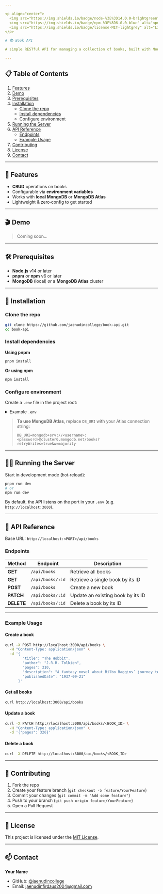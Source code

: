 ```yaml
---

<p align="center">
  <img src="https://img.shields.io/badge/node-%3E%3D14.0.0-brightgreen" alt="Node ≥14">
  <img src="https://img.shields.io/badge/npm-%3E%3D6.0.0-blue" alt="npm ≥6">
  <img src="https://img.shields.io/badge/license-MIT-lightgrey" alt="License MIT">
</p>

# 📚 Book API

A simple RESTful API for managing a collection of books, built with Node.js, Express, and MongoDB (local or Atlas).

---
```


## 📋 Table of Contents

1. [Features](#features)
2. [Demo](#demo)
3. [Prerequisites](#prerequisites)
4. [Installation](#installation)
   - [Clone the repo](#clone-the-repo)
   - [Install dependencies](#install-dependencies)
   - [Configure environment](#configure-environment)
5. [Running the Server](#running-the-server)
6. [API Reference](#api-reference)
   - [Endpoints](#endpoints)
   - [Example Usage](#example-usage)
7. [Contributing](#contributing)
8. [License](#license)
9. [Contact](#contact)

---

## 🚀 Features

- **CRUD** operations on books
- Configurable via **environment variables**
- Works with **local MongoDB** or **MongoDB Atlas**
- Lightweight & zero‑config to get started

---

## 🎬 Demo

> Coming soon…

---

## 🛠️ Prerequisites

- **Node.js** v14 or later
- **pnpm** _or_ **npm** v6 or later
- **MongoDB** (local) _or_ a **MongoDB Atlas** cluster

---

## 🔧 Installation

### Clone the repo

```bash
git clone https://github.com/jaenudincollege/book-api.git
cd book-api
```

### Install dependencies

**Using pnpm**

```bash
pnpm install
```

**Or using npm**

```bash
npm install
```

### Configure environment

Create a `.env` file in the project root:

<details>
<summary>Example <code>.env</code></summary>

```env
PORT=3000
DB_URI=mongodb://127.0.0.1:27017/books
```

</details>

> **To use MongoDB Atlas**, replace `DB_URI` with your Atlas connection string:
>
> ```env
> DB_URI=mongodb+srv://<username>:<password>@cluster0.mongodb.net/books?retryWrites=true&w=majority
> ```

---

## 🏃‍♂️ Running the Server

Start in development mode (hot‑reload):

```bash
pnpm run dev
# or
npm run dev
```

By default, the API listens on the port in your `.env` (e.g. `http://localhost:3000`).

---

## 📖 API Reference

Base URL: `http://localhost:<PORT>/api/books`

### Endpoints

| Method     | Endpoint         | Description                       |
| ---------- | ---------------- | --------------------------------- |
| **GET**    | `/api/books`     | Retrieve all books                |
| **GET**    | `/api/books/:id` | Retrieve a single book by its ID  |
| **POST**   | `/api/books`     | Create a new book                 |
| **PATCH**  | `/api/books/:id` | Update an existing book by its ID |
| **DELETE** | `/api/books/:id` | Delete a book by its ID           |

---

### Example Usage

#### Create a book

```bash
curl -X POST http://localhost:3000/api/books \
  -H "Content-Type: application/json" \
  -d '{
        "title": "The Hobbit",
        "author": "J.R.R. Tolkien",
        "pages": 310,
        "description": "A fantasy novel about Bilbo Baggins’ journey to reclaim treasure from Smaug.",
        "publishedDate": "1937-09-21"
      }'
```

#### Get all books

```bash
curl http://localhost:3000/api/books
```

#### Update a book

```bash
curl -X PATCH http://localhost:3000/api/books/<BOOK_ID> \
  -H "Content-Type: application/json" \
  -d '{"pages": 320}'
```

#### Delete a book

```bash
curl -X DELETE http://localhost:3000/api/books/<BOOK_ID>
```

---

## 🤝 Contributing

1. Fork the repo
2. Create your feature branch (`git checkout -b feature/YourFeature`)
3. Commit your changes (`git commit -m "Add some feature"`)
4. Push to your branch (`git push origin feature/YourFeature`)
5. Open a Pull Request

---

## 📜 License

This project is licensed under the [MIT License](https://opensource.org/licenses/MIT).

---

## 📫 Contact

**Your Name**

- GitHub: [@jaenudincollege](https://github.com/jaenudincollege)
- Email: jaenudinfirdaus2004@gmail.com
